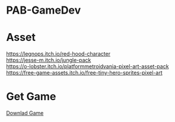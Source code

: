 # PAB-GameDev
# Asset 
https://legnops.itch.io/red-hood-character<br>
https://jesse-m.itch.io/jungle-pack <br>
https://o-lobster.itch.io/platformmetroidvania-pixel-art-asset-pack<br>
https://free-game-assets.itch.io/free-tiny-hero-sprites-pixel-art
# Get Game
<a href = https://github.com/Dinarna/PABCL-GameDev-main/releases/download/v1.0.0/Build.zip> Downlad Game
